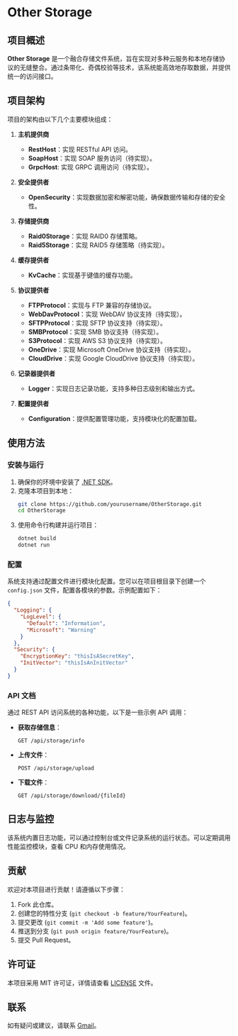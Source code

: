 # Other Storage

## 项目概述

**Other Storage** 是一个融合存储文件系统，旨在实现对多种云服务和本地存储协议的无缝整合。通过条带化、奇偶校验等技术，该系统能高效地存取数据，并提供统一的访问接口。

## 项目架构

项目的架构由以下几个主要模块组成：

1. **主机提供商**
   - **RestHost**：实现 RESTful API 访问。
   - **SoapHost**：实现 SOAP 服务访问（待实现）。
   - **GrpcHost**: 实现 GRPC 调用访问（待实现）。

2. **安全提供者**
   - **OpenSecurity**：实现数据加密和解密功能，确保数据传输和存储的安全性。

3. **存储提供商**
   - **Raid0Storage**：实现 RAID0 存储策略。
   - **Raid5Storage**：实现 RAID5 存储策略（待实现）。

4. **缓存提供者**
   - **KvCache**：实现基于键值的缓存功能。

5. **协议提供者**
   - **FTPProtocol**：实现与 FTP 兼容的存储协议。
   - **WebDavProtocol**：实现 WebDAV 协议支持（待实现）。
   - **SFTPProtocol**：实现 SFTP 协议支持（待实现）。
   - **SMBProtocol**：实现 SMB 协议支持（待实现）。
   - **S3Protocol**：实现 AWS S3 协议支持（待实现）。
   - **OneDrive**：实现 Microsoft OneDrive 协议支持（待实现）。
   - **CloudDrive**：实现 Google CloudDrive 协议支持（待实现）。
  
6. **记录器提供者**
   - **Logger**：实现日志记录功能，支持多种日志级别和输出方式。

7. **配置提供者**
   - **Configuration**：提供配置管理功能，支持模块化的配置加载。 

## 使用方法

### 安装与运行

1. 确保你的环境中安装了 [.NET SDK](https://dotnet.microsoft.com/download)。
2. 克隆本项目到本地：
   ```bash
   git clone https://github.com/yourusername/OtherStorage.git
   cd OtherStorage
   ```
3. 使用命令行构建并运行项目：
   ```bash
   dotnet build
   dotnet run
   ```

### 配置

系统支持通过配置文件进行模块化配置。您可以在项目根目录下创建一个 `config.json` 文件，配置各模块的参数。示例配置如下：

```json
{
  "Logging": {
    "LogLevel": {
      "Default": "Information",
      "Microsoft": "Warning"
    }
  },
  "Security": {
    "EncryptionKey": "thisIsASecretKey",
    "InitVector": "thisIsAnInitVector"
  }
}
```

### API 文档

通过 REST API 访问系统的各种功能，以下是一些示例 API 调用：

- **获取存储信息**：
  ```
  GET /api/storage/info
  ```

- **上传文件**：
  ```
  POST /api/storage/upload
  ```

- **下载文件**：
  ```
  GET /api/storage/download/{fileId}
  ```

## 日志与监控

该系统内置日志功能，可以通过控制台或文件记录系统的运行状态。可以定期调用性能监控模块，查看 CPU 和内存使用情况。

## 贡献

欢迎对本项目进行贡献！请遵循以下步骤：

1. Fork 此仓库。
2. 创建您的特性分支 (`git checkout -b feature/YourFeature`)。
3. 提交更改 (`git commit -m 'Add some feature'`)。
4. 推送到分支 (`git push origin feature/YourFeature`)。
5. 提交 Pull Request。

## 许可证

本项目采用 MIT 许可证，详情请查看 [LICENSE](/LICENSE) 文件。

## 联系

如有疑问或建议，请联系 [Gmail](mailto:light.link.point@gmail.com)。

